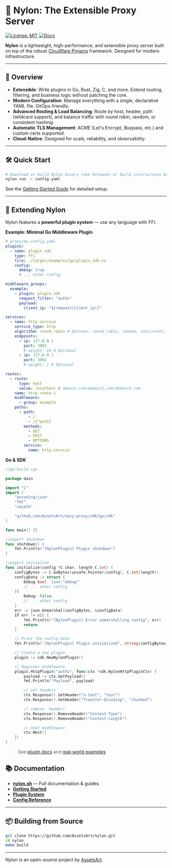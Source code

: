 # 🧬 Nylon: The Extensible Proxy Server

[![License: MIT](https://img.shields.io/badge/license-MIT-green.svg)](LICENSE)
[![Docs](https://img.shields.io/badge/docs-online-blue)](https://nylon.sh/)

**Nylon** is a lightweight, high-performance, and extensible proxy server built on top of the robust [Cloudflare Pingora](https://blog.cloudflare.com/introducing-pingora/) framework. Designed for modern infrastructure.

---

## 🚀 Overview

- **Extensible**: Write plugins in Go, Rust, Zig, C, and more. Extend routing, filtering, and business logic without patching the core.
- **Modern Configuration**: Manage everything with a single, declarative YAML file. GitOps-friendly.
- **Advanced Routing & Load Balancing**: Route by host, header, path (wildcard support), and balance traffic with round robin, random, or consistent hashing.
- **Automatic TLS Management**: ACME (Let's Encrypt, Buypass, etc.) and custom certs supported.
- **Cloud-Native**: Designed for scale, reliability, and observability.

---

## 🛠️ Quick Start

```sh
# Download or build Nylon binary (see Releases or build instructions below)
nylon run -c config.yaml
````

See the [Getting Started Guide](https://nylon.sh/getting-started/installation) for detailed setup.

---

## 🧩 Extending Nylon

Nylon features a **powerful plugin system** — use any language with FFI.

**Example: Minimal Go Middleware Plugin**

```yaml
# proxy/my-config.yaml
plugins:
  - name: plugin_sdk
    type: ffi
    file: ./target/examples/go/plugin_sdk.so
    config:
      debug: true
      # ... other config

middleware_groups:
  example:
    - plugin: plugin_sdk
      request_filter: "authz"
      payload:
        client_ip: "${request(client_ip)}"

services:
  - name: http-service
    service_type: http
    algorithm: round_robin # Options: round_robin, random, consistent, weighted
    endpoints:
      - ip: 127.0.0.1
        port: 3001
        # weight: 10 # Optional
      - ip: 127.0.0.1
        port: 3002
        # weight: 1 # Optional

routes:
  - route:
      type: host
      value: localhost # domain.com|domain2.com|domain3.com
    name: http-route-1
    middleware:
      - group: example
    paths:
      - path: 
          - /
          - /{*path}
        methods:
          - GET
          - POST
          - OPTIONS
        service:
          name: http-service
```

**Go & SDK**

```go
//go:build cgo

package main

import "C"
import (
	"encoding/json"
	"fmt"
	"unsafe"

	"github.com/AssetsArt/easy-proxy/sdk/go/sdk"
)

func main() {}

//export shutdown
func shutdown() {
	fmt.Println("[NylonPlugin] Plugin shutdown")
}

//export initialize
func initialize(config *C.char, length C.int) {
	configBytes := C.GoBytes(unsafe.Pointer(config), C.int(length))
	configData := struct {
		Debug bool `json:"debug"`
		// ... other config
	}{
		Debug: false,
		// ... other config
	}
	err := json.Unmarshal(configBytes, &configData)
	if err != nil {
		fmt.Println("[NylonPlugin] Error unmarshalling config", err)
		return
	}

	// Print the config data
	fmt.Println("[NylonPlugin] Plugin initialized", string(configBytes))

	// Create a new plugin
	plugin := sdk.NewNylonPlugin()

	// Register middleware
	plugin.HttpPlugin("authz", func(ctx *sdk.NylonHttpPluginCtx) {
		payload := ctx.GetPayload()
		fmt.Println("Payload", payload)

		// set headers
		ctx.Response().SetHeader("x-test", "test")
		ctx.Response().SetHeader("Transfer-Encoding", "chunked")

		// remove  headers
		ctx.Response().RemoveHeader("Content-Type")
		ctx.Response().RemoveHeader("Content-Length")

		// next middleware
		ctx.Next()
	})
}
```

> See [plugin docs](https://nylon.sh/plugin-system/go) and [real-world examples](https://github.com/AssetsArt/nylon/tree/main/examples/go)

## 📚 Documentation

* **[nylon.sh](https://nylon.sh/)** — Full documentation & guides
* **[Getting Started](https://nylon.sh/getting-started/installation)**
* **[Plugin System](https://nylon.sh/plugin-system)**
* **[Config Reference](https://nylon.sh/config-reference)**

---

## 📦 Building from Source

```sh
git clone https://github.com/AssetsArt/nylon.git
cd nylon
make build
```

---

Nylon is an open-source project by [AssetsArt](https://github.com/AssetsArt).
